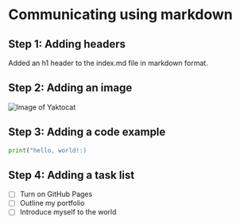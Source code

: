 # Communicating using markdown

## Step 1: Adding headers
Added an h1 header to the index.md file in markdown format. 

## Step 2: Adding an image
![Image of Yaktocat](https://octodex.github.com/images/yaktocat.png)

## Step 3: Adding a code example
``` python
print("hello, world!:)
```

## Step 4: Adding a task list
- [ ] Turn on GitHub Pages
- [ ] Outline my portfolio
- [ ] Introduce myself to the world
